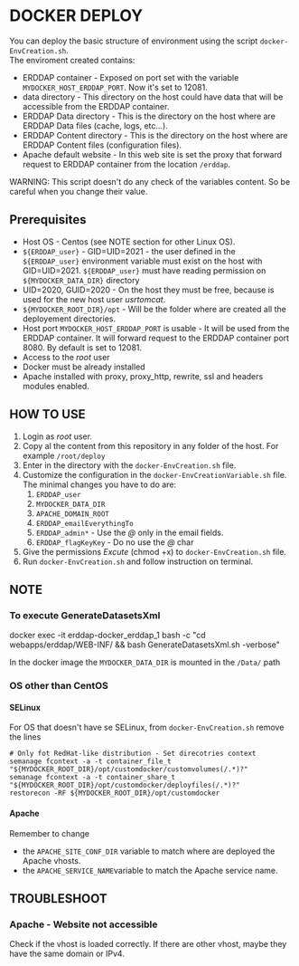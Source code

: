 # DOCKER DEPLOY
You can deploy the basic structure of environment using the script `docker-EnvCreation.sh`.  
The enviroment created contains: 
  
* ERDDAP container - Exposed on port set with the variable `MYDOCKER_HOST_ERDDAP_PORT`. Now it's set to 12081.
* data directory - This directory on the host could have data that will be accessible from the ERDDAP container.
* ERDDAP Data directory - This is the directory on the host where are ERDDAP Data files (cache, logs, etc...).
* ERDDAP Content directory - This is the directory on the host where are ERDDAP Content files (configuration files).
* Apache default website - In this web site is set the proxy that forward request to ERDDAP container from the location `/erddap`.
  
WARNING: This script doesn't do any check of the variables content. So be careful when you change their value.

## Prerequisites
* Host OS - Centos (see NOTE section for other Linux OS).
* `${ERDDAP_user}` - GID=UID=2021 - the user defined in the `${ERDDAP_user}` environment variable must exist on the host with GID=UID=2021. `${ERDDAP_user}` must have reading permission on `${MYDOCKER_DATA_DIR}` directory
* UID=2020, GUID=2020 - On the host they must be free, because is used for the new host user *usrtomcat*.
* `${MYDOCKER_ROOT_DIR}/opt` - Will be the folder where are created all the deployement directories.
* Host port `MYDOCKER_HOST_ERDDAP_PORT` is usable - It will be used from the ERDDAP container. It will forward request to the ERDDAP container port 8080. By default is set to 12081.
* Access to the *root* user
* Docker must be already installed
* Apache installed with proxy, proxy_http, rewrite, ssl and headers modules enabled.

## HOW TO USE
1. Login as *root* user.
2. Copy al the content from this repository in any folder of the host. For example `/root/deploy`
3. Enter in the directory with the `docker-EnvCreation.sh` file.
4. Customize the configuration in the `docker-EnvCreationVariable.sh` file. The minimal changes you have to do are:
    1. `ERDDAP_user`
    2. `MYDOCKER_DATA_DIR`
    3. `APACHE_DOMAIN_ROOT`
    4. `ERDDAP_emailEverythingTo`
    5. `ERDDAP_admin*` - Use the *@* only in the email fields.
    6. `ERDDAP_flagKeyKey` - Do no use the *@* char
5. Give the permissions *Excute* (chmod +x) to `docker-EnvCreation.sh` file.
6. Run `docker-EnvCreation.sh` and follow instruction on terminal.

## NOTE
### To execute GenerateDatasetsXml
docker exec -it erddap-docker_erddap_1 bash -c "cd webapps/erddap/WEB-INF/ && bash GenerateDatasetsXml.sh -verbose"

In the docker image the `MYDOCKER_DATA_DIR` is mounted in the `/Data/` path

### OS other than CentOS
#### SELinux
For OS that doesn't have se SELinux, from `docker-EnvCreation.sh` remove the lines 

    # Only fot RedHat-like distribution - Set direcotries context
    semanage fcontext -a -t container_file_t "${MYDOCKER_ROOT_DIR}/opt/customdocker/customvolumes(/.*)?"
    semanage fcontext -a -t container_share_t "${MYDOCKER_ROOT_DIR}/opt/customdocker/deployfiles(/.*)?"
    restorecon -RF ${MYDOCKER_ROOT_DIR}/opt/customdocker

#### Apache
Remember to change  
  
* the `APACHE_SITE_CONF_DIR` variable to match where are deployed the Apache vhosts.
* the `APACHE_SERVICE_NAME`variable to match the Apache service name.

## TROUBLESHOOT
### Apache - Website not accessible
Check if the vhost is loaded correctly. If there are other vhost, maybe they have the same domain or IPv4.

